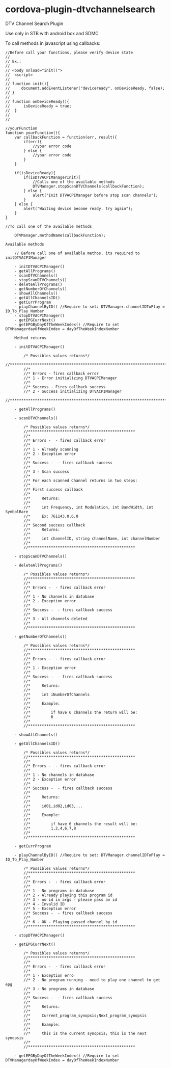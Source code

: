 # cordova-plugin-dtvchannelsearch
DTV Channel Search Plugin

Use only in STB with android box and SDMC

To call methods in javascript using callbacks:

	//Before call your functions, please verify device state
	//
	// Ex.:
	//
	// <body onload="init()">
	//	<script> 
	//	
	// function init(){
	//     document.addEventListener("deviceready", onDeviceReady, false);    
	// }
	//		
	// function onDeviceReady(){
	//		isDeviceReady = true;
	//	}
	//
	//

	//yourFunction	
	function yourFunction(){
		var callbackFunction = function(err, result){
			if(err){
				//your error code
			} else {
				//your error code				
			}
		}
		
		if(isDeviceReady){
			if(isDTVACPIManagerInit){
				//Calls one of the available methods
				DTVManager.stopScanDTVChannels(callbackFunction);
			} else {
				alert("Init DTVACPIManager before stop scan channels");
			}
		} else {
			alert("Waiting device become ready. try again");
		}
	}
	
	//To call one of the available methods	

		DTVManager.methodName(callbackFunction);		
	
	Available methods
	
		// Before call one of available methos, its required to initDTVACPIManager
	
		- initDTVACPIManager()
		- getAllPrograms()
		- scanDTVChannels()
		- stopScanDTVChannels()
		- deleteAllPrograms()
		- getNumberOfChannels()
		- showAllChannels()
		- getAllChannelsID()
		- getCurrProgram
		- playChannelByID() //Require to set: DTVManager.channelIDToPlay = ID_To_Play_Number
		- stopDTVACPIManager()
		- getEPGCurrNext()
		- getEPGByDayOfTheWeekIndex() //Require to set DTVManagerdayOfWeekIndex = dayOfTheWeekIndexNumber
		
		Method returns
		
		- initDTVACPIManager()
		
			/* Possibles values returns*/
			//**************************************************************************
			//*
			//* Errors - fires callback error
			//* 1 - Error initializing DTVACPIManager
			//*
			//* Success - Fires callback success
			//* 2 - Success initializing DTVACPIManager
			//**************************************************************************
		
		- getAllPrograms()
		
		- scanDTVChannels()
		
			/* Possibles values returns*/
			//***********************************************
			//*
			//* Errors -  - fires callback error
			//*
			//* 1 - Already scanning
			//* 2 - Exception error
			//*
			//* Success -  - fires callback success
			//*
			//* 3 - Scan success
			//*
			//* For each scanned Channel returns in two steps:
			//*
			//* First success callback
			//*
			//* 	Returns:
			//*
			//* 	int Frequency, int Modulation, int BandWidth, int SymbolRare
			//* 	Ex: 761143,0,6,0
			//*
			//* Second success callback
			//*		Returns:
			//*
			//*		int channelID, string channelName, int channelNumber
			//*
			//***********************************************
		
		- stopScanDTVChannels()
		
		- deleteAllPrograms()
		
			/* Possibles values returns*/
			//***********************************************
			//*
			//* Errors -  - fires callback error
			//*
			//* 1 - No channels in database
			//* 2 - Exception error
			//*
			//* Success -  - fires callback success
			//*
			//* 3 - All channels deleted
			//*
			//***********************************************
		
		- getNumberOfChannels()
			
			/* Possibles values returns*/
			//***********************************************
			//*
			//* Errors -  - fires callback error
			//*
			//* 1 - Exception error
			//*
			//* Success -  - fires callback success
			//*
			//* 	Returns:
			//*
			//*		int iNumberOfChannels
			//*
			//*		Example:
			//*
			//*			if have 6 channels the return will be:
			//*			6
			//*
			//***********************************************
			
		- showAllChannels()
		
		- getAllChannelsID()
		
			/* Possibles values returns*/
			//***********************************************
			//*
			//* Errors -  - fires callback error
			//*
			//* 1 - No channels in database
			//* 2 - Exception error
			//*
			//* Success -  - fires callback success
			//*
			//* 	Returns:
			//*
			//*		id01,id02,id03,...
			//*
			//*		Example:
			//*
			//*			if have 6 channels the result will be:
			//*			1,2,4,6,7,8
			//*
			//***********************************************
			
		- getCurrProgram
		
		- playChannelByID() //Require to set: DTVManager.channelIDToPlay = ID_To_Play_Number
		
			/* Possibles values returns*/
			//***********************************************
			//*
			//* Errors -  - fires callback error
			//*
			//* 1 - No programs in database
			//* 2 - Already playing this program id
			//* 3 - no id in args - please pass an id
			//* 4 - Invalid ID
			//* 5 - Exception error
			//* Success -  - fires callback success
			//*
			//* 6 - OK - Playing passed channel by id
			//***********************************************
			
		- stopDTVACPIManager()
		
		- getEPGCurrNext()
		
			/* Possibles values returns*/
			//***********************************************
			//*
			//* Errors -  - fires callback error
			//*
			//* 1 - Exception erro
			//* 2 - No program running - need to play one channel to get epg
			//* 3 - No programs in database
			//*
			//* Success -  - fires callback success
			//*
			//* 	Returns:
			//*
			//*		Current_program_synopsis;Next_program_synopsis
			//*
			//*		Example:
			//*
			//*		this is the current synopsis; this is the next synopsis
			//*
			//***********************************************
		
		- getEPGByDayOfTheWeekIndex() //Require to set DTVManagerdayOfWeekIndex = dayOfTheWeekIndexNumber
	
	
	
	
	
	
	


	
